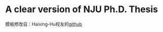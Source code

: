 # A clear version of NJU Ph.D. Thesis

模板修改自：Haixing-Hu校友的[github](https://github.com/Haixing-Hu/nju-thesis)